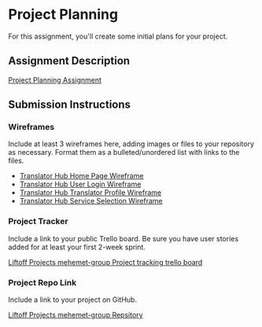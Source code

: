# Project Planning
For this assignment, you'll create some initial plans for your project.

## Assignment Description

[Project Planning Assignment](https://education.launchcode.org/liftoff/modules/assignments/project-planning)

## Submission Instructions

### Wireframes

Include at least 3 wireframes here, adding images or files to your repository as necessary. Format them as a bulleted/unordered list with links to the files.
- [Translator Hub Home Page Wireframe](https://github.com/Tilahun-Assefa/liftoff-assignments/blob/master/P3-Project_Planning/wireframe_home.png)
- [Translator Hub User Login Wireframe](https://github.com/Tilahun-Assefa/liftoff-assignments/blob/master/P3-Project_Planning/wireframe_register.png)
- [Translator Hub Translator Profile Wireframe](https://github.com/Tilahun-Assefa/liftoff-assignments/blob/master/P3-Project_Planning/wireframe_profile.png)
- [Translator Hub Service Selection Wireframe](https://github.com/Tilahun-Assefa/liftoff-assignments/blob/master/P3-Project_Planning/wireframe_user.png)

### Project Tracker

Include a link to your public Trello board. Be sure you have user stories added for at least your first 2-week sprint.

[Liftoff Projects mehemet-group Project tracking trello board](https://trello.com/b/sC5BujXl/liftoff-project-board)

### Project Repo Link

Include a link to your project on GitHub.

[Liftoff Projects mehemet-group Repsitory](https://github.com/LaunchCodeLiftoffProjects/mehmet-group)
